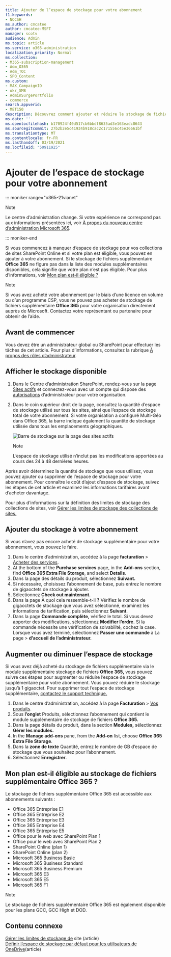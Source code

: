 ```yaml
---
title: Ajouter de l’espace de stockage pour votre abonnement
f1.keywords:
- NOCSH
ms.author: cmcatee
author: cmcatee-MSFT
manager: scotv
audience: Admin
ms.topic: article
ms.service: o365-administration
localization_priority: Normal
ms.collection:
- M365-subscription-management
- Adm_O365
- Adm_TOC
- SPO_Content
ms.custom:
- MAX_CampaignID
- okr_SMB
- AdminSurgePortfolio
- commerce
search.appverid:
- MET150
description: Découvrez comment ajouter et réduire le stockage de fichiers dans votre abonnement Microsoft 365. Avec un espace de stockage de fichiers supplémentaire, vous pouvez stocker davantage de contenu dans SharePoint Online et OneDrive.
ms.date: ''
ms.openlocfilehash: b170924f40d517cb6bbdf8635ad3e163eadc8643
ms.sourcegitcommit: 27b2b2e5c41934b918cac2c171556c45e36661bf
ms.translationtype: MT
ms.contentlocale: fr-FR
ms.lasthandoff: 03/19/2021
ms.locfileid: "50911925"
---
```

# <a name="add-storage-space-for-your-subscription"></a>Ajouter de l’espace de stockage pour votre abonnement

::: moniker range="o365-21vianet"

> [!NOTE]
> Le centre d’administration change. Si votre expérience ne correspond pas aux informations présentées ici, voir [À propos du nouveau centre d’administration Microsoft 365](../admin/microsoft-365-admin-center-preview.md?preserve-view=true&view=o365-21vianet).

::: moniker-end

Si vous commencez à manquer d’espace de stockage pour vos collections de sites SharePoint Online et si votre plan est éligible, vous pouvez en ajouter à votre abonnement.  Si le stockage de fichiers supplémentaire **Office 365** ne figure pas dans la liste des modules supplémentaires disponibles, cela signifie que votre plan n’est pas éligible. Pour plus d’informations, voir [Mon plan est-il éligible ?](#is-my-plan-eligible-for-office-365-extra-file-storage)

> [!NOTE]
> Si vous avez acheté votre abonnement par le biais d’une licence en volume ou d’un programme CSP, vous ne pouvez pas acheter de stockage de fichiers supplémentaire **Office 365** pour votre organisation directement auprès de Microsoft. Contactez votre représentant ou partenaire pour obtenir de l’aide.

## <a name="before-you-begin"></a>Avant de commencer

Vous devez être un administrateur global ou SharePoint pour effectuer les tâches de cet article. Pour plus d’informations, consultez la rubrique [À propos des rôles d’administrateur](../admin/add-users/about-admin-roles.md).

## <a name="view-available-storage"></a>Afficher le stockage disponible

1. Dans le Centre d’administration SharePoint, rendez-vous sur la page <a href="https://admin.microsoft.com/sharepoint?page=siteManagement&modern=true" target="_blank">Sites actifs</a> et connectez-vous avec un compte qui dispose des [autorisations](/sharepoint/sharepoint-admin-role) d’administrateur pour votre organisation.

2. Dans le coin supérieur droit de la page, consultez la quantité d’espace de stockage utilisé sur tous les sites, ainsi que l’espace de stockage total de votre abonnement. Si votre organisation a configuré Multi-Géo dans Office 365, la barre indique également la quantité de stockage utilisée dans tous les emplacements géographiques.

   ![Barre de stockage sur la page des sites actifs](/sharepoint/sharepointonline/media/active-sites-storage-bar.png)

   > [!NOTE]
   > L’espace de stockage utilisé n’inclut pas les modifications apportées au cours des 24 à 48 dernières heures.

Après avoir déterminez la quantité de stockage que vous utilisez, vous pouvez ajouter ou supprimer de l’espace de stockage pour votre abonnement. Pour connaître le coût d’ajout d’espace de stockage, suivez les étapes de cet article et examinez les informations tarifaires avant d’acheter davantage.
  
Pour plus d’informations sur la définition des limites de stockage des collections de sites, voir [Gérer les limites de stockage des collections de sites.](/sharepoint/manage-site-collection-storage-limits)
  
## <a name="add-storage-to-your-subscription"></a>Ajouter du stockage à votre abonnement

Si vous n’avez pas encore acheté de stockage supplémentaire pour votre abonnement, vous pouvez le faire.

1. Dans le centre d’administration, accédez à la page **facturation** \> <a href="https://go.microsoft.com/fwlink/p/?linkid=868433" target="_blank">Acheter des services</a>.
2. At the bottom of the **Purchase services** page, in the **Add-ons** section, find **Office 365 Extra File Storage**, and select **Details**.
3. Dans la page des détails du produit, sélectionnez **Suivant.**
4. Si nécessaire, choisissez l’abonnement de base, puis entrez le nombre de gigaoctets de stockage à ajouter.
5. Sélectionnez **Check out maintenant.**
6. Dans la page À quoi cela ressemble-t-il **?** Vérifiez le nombre de gigaoctets de stockage que vous avez sélectionné, examinez les informations de tarification, puis sélectionnez **Suivant**.
7. Dans la page **Commande complète,** vérifiez le total. Si vous devez apporter des modifications, sélectionnez **Modifier l’ordre.** Si la commande nécessite une vérification de solvabilité, cochez la case. Lorsque vous avez terminé, sélectionnez **Passer une commande** à La page \> **d’accueil de l’administrateur.**

## <a name="increase-or-decrease-storage"></a>Augmenter ou diminuer l’espace de stockage

Si vous avez déjà acheté du stockage de fichiers supplémentaire via le module supplémentaire stockage de fichiers **Office 365,** vous pouvez suivre ces étapes pour augmenter ou réduire l’espace de stockage supplémentaire pour votre abonnement. Vous pouvez réduire le stockage jusqu’à 1 gigaoctet. Pour supprimer tout l’espace de stockage supplémentaire, [contactez le support technique.](../admin/contact-support-for-business-products.md)

1. Dans le centre d’administration, accédez à la page **Facturation** \> <a href="https://go.microsoft.com/fwlink/p/?linkid=842054" target="_blank">Vos produits</a>.
2. Sous **l’onglet** Produits, sélectionnez l’abonnement qui contient le module supplémentaire de stockage de fichiers **Office 365.**
3. Dans la page détails du produit, dans la section **Modules,** sélectionnez **Gérer les modules.**
4. In the **Manage add-ons** pane, from the **Add-on** list, choose **Office 365 Extra File Storage**.
5. Dans la **zone de texte** Quantité, entrez le nombre de GB d’espace de stockage que vous souhaitez pour l’abonnement.
6. Sélectionnez **Enregistrer**.

## <a name="is-my-plan-eligible-for-office-365-extra-file-storage"></a>Mon plan est-il éligible au stockage de fichiers supplémentaire Office 365 ?

Le stockage de fichiers supplémentaire Office 365 est accessible aux abonnements suivants :
  
- Office 365 Entreprise E1
- Office 365 Entreprise E2
- Office 365 Entreprise E3
- Office 365 Entreprise E4
- Office 365 Entreprise E5
- Office pour le web avec SharePoint Plan 1
- Office pour le web avec SharePoint Plan 2
- SharePoint Online (plan 1)
- SharePoint Online (plan 2)
- Microsoft 365 Business Basic
- Microsoft 365 Business Standard
- Microsoft 365 Business Premium
- Microsoft 365 E3
- Microsoft 365 E5
- Microsoft 365 F1

> [!NOTE]
> Le stockage de fichiers supplémentaire Office 365 est également disponible pour les plans GCC, GCC High et DOD.

## <a name="related-content"></a>Contenu connexe

[Gérer les limites de stockage de](ttps://docs.microsoft.com/sharepoint/manage-site-collection-storage-limits) site (article)\
[Définir l’espace de stockage par défaut pour les utilisateurs de OneDrive](/onedrive/set-default-storage-space)(article)